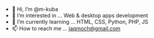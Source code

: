 - 👋 Hi, I’m @m-kuba
- 👀 I’m interested in ... Web & desktop apps development
- 🌱 I’m currently learning ... HTML, CSS, Python, PHP, JS
- 📫 How to reach me ... jaqmoch@gmail.com

<!---
TiBisiek/TiBisiek is a ✨ special ✨ repository because its `README.md` (this file) appears on your GitHub profile.
You can click the Preview link to take a look at your changes.
--->
